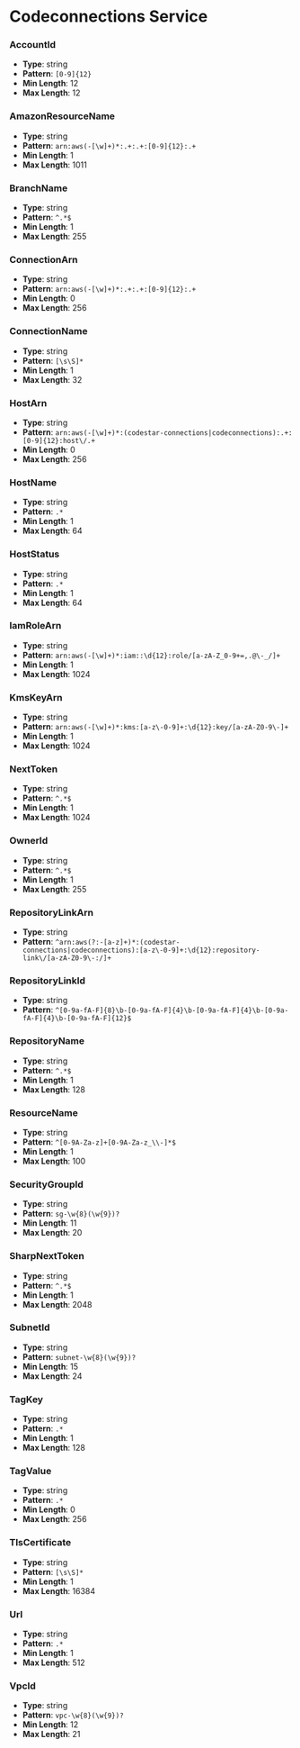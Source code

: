 # Codeconnections Service

### AccountId
- **Type**: string
- **Pattern**: `[0-9]{12}`
- **Min Length**: 12
- **Max Length**: 12

### AmazonResourceName
- **Type**: string
- **Pattern**: `arn:aws(-[\w]+)*:.+:.+:[0-9]{12}:.+`
- **Min Length**: 1
- **Max Length**: 1011

### BranchName
- **Type**: string
- **Pattern**: `^.*$`
- **Min Length**: 1
- **Max Length**: 255

### ConnectionArn
- **Type**: string
- **Pattern**: `arn:aws(-[\w]+)*:.+:.+:[0-9]{12}:.+`
- **Min Length**: 0
- **Max Length**: 256

### ConnectionName
- **Type**: string
- **Pattern**: `[\s\S]*`
- **Min Length**: 1
- **Max Length**: 32

### HostArn
- **Type**: string
- **Pattern**: `arn:aws(-[\w]+)*:(codestar-connections|codeconnections):.+:[0-9]{12}:host\/.+`
- **Min Length**: 0
- **Max Length**: 256

### HostName
- **Type**: string
- **Pattern**: `.*`
- **Min Length**: 1
- **Max Length**: 64

### HostStatus
- **Type**: string
- **Pattern**: `.*`
- **Min Length**: 1
- **Max Length**: 64

### IamRoleArn
- **Type**: string
- **Pattern**: `arn:aws(-[\w]+)*:iam::\d{12}:role/[a-zA-Z_0-9+=,.@\-_/]+`
- **Min Length**: 1
- **Max Length**: 1024

### KmsKeyArn
- **Type**: string
- **Pattern**: `arn:aws(-[\w]+)*:kms:[a-z\-0-9]+:\d{12}:key/[a-zA-Z0-9\-]+`
- **Min Length**: 1
- **Max Length**: 1024

### NextToken
- **Type**: string
- **Pattern**: `^.*$`
- **Min Length**: 1
- **Max Length**: 1024

### OwnerId
- **Type**: string
- **Pattern**: `^.*$`
- **Min Length**: 1
- **Max Length**: 255

### RepositoryLinkArn
- **Type**: string
- **Pattern**: `^arn:aws(?:-[a-z]+)*:(codestar-connections|codeconnections):[a-z\-0-9]+:\d{12}:repository-link\/[a-zA-Z0-9\-:/]+`

### RepositoryLinkId
- **Type**: string
- **Pattern**: `^[0-9a-fA-F]{8}\b-[0-9a-fA-F]{4}\b-[0-9a-fA-F]{4}\b-[0-9a-fA-F]{4}\b-[0-9a-fA-F]{12}$`

### RepositoryName
- **Type**: string
- **Pattern**: `^.*$`
- **Min Length**: 1
- **Max Length**: 128

### ResourceName
- **Type**: string
- **Pattern**: `^[0-9A-Za-z]+[0-9A-Za-z_\\-]*$`
- **Min Length**: 1
- **Max Length**: 100

### SecurityGroupId
- **Type**: string
- **Pattern**: `sg-\w{8}(\w{9})?`
- **Min Length**: 11
- **Max Length**: 20

### SharpNextToken
- **Type**: string
- **Pattern**: `^.*$`
- **Min Length**: 1
- **Max Length**: 2048

### SubnetId
- **Type**: string
- **Pattern**: `subnet-\w{8}(\w{9})?`
- **Min Length**: 15
- **Max Length**: 24

### TagKey
- **Type**: string
- **Pattern**: `.*`
- **Min Length**: 1
- **Max Length**: 128

### TagValue
- **Type**: string
- **Pattern**: `.*`
- **Min Length**: 0
- **Max Length**: 256

### TlsCertificate
- **Type**: string
- **Pattern**: `[\s\S]*`
- **Min Length**: 1
- **Max Length**: 16384

### Url
- **Type**: string
- **Pattern**: `.*`
- **Min Length**: 1
- **Max Length**: 512

### VpcId
- **Type**: string
- **Pattern**: `vpc-\w{8}(\w{9})?`
- **Min Length**: 12
- **Max Length**: 21

